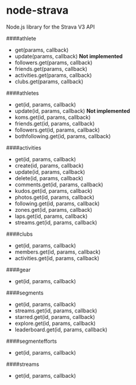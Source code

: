 node-strava
===========

Node.js library for the Strava V3 API



####athlete
+ get(params, callback)
+ update(params, callback) **Not implemented**
+ followers.get(params, callback)
+ friends.get(params, callback)
+ activities.get(params, callback)
+ clubs.get(params, callback)

####athletes
+ get(id, params, callback)
+ update(id, params, callback) **Not implemented**
+ koms.get(id, params, callback)
+ friends.get(id, params, callback)
+ followers.get(id, params, callback)
+ bothfollowing.get(id, params, callback)

####activities
+ get(id, params, callback)
+ create(id, params, callback)
+ update(id, params, callback)
+ delete(id, params, callback)
+ comments.get(id, params, callback)
+ kudos.get(id, params, callback)
+ photos.get(id, params, callback)
+ following.get(id, params, callback)
+ zones.get(id, params, callback)
+ laps.get(id, params, callback)
+ streams.get(id, params, callback)

####clubs
+ get(id, params, callback)
+ members.get(id, params, callback)
+ activities.get(id, params, callback)

####gear
+ get(id, params, callback)

####segments
+ get(id, params, callback)
+ streams.get(id, params, callback)
+ starred.get(id, params, callback)
+ explore.get(id, params, callback)
+ leaderboard.get(id, params, callback)

####segmentefforts
+ get(id, params, callback)

####streams
+ get(id, params, callback)
